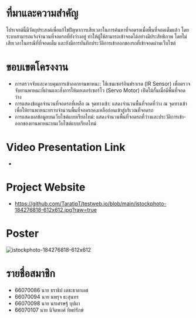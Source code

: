 # ที่มาและความสำคัญ
โปรเจกต์นี้มีวัตถุประสงค์เพื่อแก้ไขปัญหาการเสียเวลาในการค้นหาที่จอดรถเมื่อพื้นที่จอดเต็มแล้ว โดยระบบสามารถแจ้งจำนวนที่จอดรถที่ยังว่างอยู่ ทำให้ผู้ใช้สามารถเข้าจอดได้อย่างมีประสิทธิภาพ โดยไม่เสียเวลาในกรณีที่ที่จอดเต็ม และยังมีการบันทึกประวัติการเข้าออกของรถที่เข้าจอดผ่านเว็บไซต์

# ขอบเขตโครงงาน
- การตรวจจับและควบคุมการเข้าออกยานพาหนะ: ใช้เซนเซอร์อินฟราเรด (IR Sensor) เพื่อตรวจจับยานพาหนะที่ผ่านและสั่งการให้มอเตอร์เซอร์โว (Servo Motor) เปิดไม้กั้นเมื่อมีพื้นที่จอดว่าง
- การแสดงข้อมูลจำนวนที่จอดรถที่เหลือ ณ จุดทางเข้า: แสดงจำนวนพื้นที่จอดที่ว่าง ณ จุดทางเข้า เพื่อให้ยานพาหนะทราบจำนวนพื้นที่จอดรถคงเหลือก่อนเข้าสู่บริเวณที่จอดรถ
- การแสดงผลข้อมูลบนเว็บไซต์แบบเรียลไทม์: แสดงจำนวนพื้นที่จอดรถที่ว่างและประวัติการเข้า-ออกของยานพาหนะบนเว็บไซต์แบบเรียลไทม์

# Video Presentation Link
- 

# Project Website
- https://github.com/TaratipT/testweb.io/blob/main/istockphoto-184276818-612x612.jpg?raw=true

# Poster
![istockphoto-184276818-612x612](https://github.com/user-attachments/assets/723f50f8-73c0-455b-bcae-eec472be53ea)

# รายชื่อสมาชิก
- 66070086 นาย ธราธิป เตชะธาดาเดช
- 66070094 นาย นพรุจ ธะสุนทร
- 66070098 นาย นรเศรษฐ์ บุปผา
- 66070107 นาย นิจิตพงศ์ ทิพย์รักษ์
